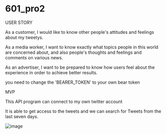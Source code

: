 # 601_pro2

USER STORY

As a customer, I would like to know other people's attitudes and feelings about my tweetys.

As a media worker, I want to know exactly what topics people in this world are concerned about, and also people's thoughts and feelings and comments on various news.

As an advertiser, I want to be prepared to know how users feel about the experience in order to achieve better results.

you need to change the 'BEARER_TOKEN' to your own bear token

MVP

This API program can connect to my own twitter account

It is able to get access to the tweets and we can search for Tweets from the last seven days.

![image](https://user-images.githubusercontent.com/113296414/196047027-05cc696c-9b47-406c-8f3e-9147f120423e.png)
